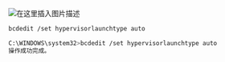 ![在这里插入图片描述](https://img-blog.csdnimg.cn/885200e31d05416eac4cd634b5e13b04.png)

```bash
bcdedit /set hypervisorlaunchtype auto
```

```bash
C:\WINDOWS\system32>bcdedit /set hypervisorlaunchtype auto
操作成功完成。
```

